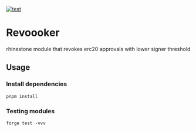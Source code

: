 [![test](https://github.com/onchainification/oxford-hackathon-2024/actions/workflows/test.yml/badge.svg)](https://github.com/onchainification/oxford-hackathon-2024/actions/workflows/test.yml)

# Revoooker

rhinestone module that revokes erc20 approvals with lower signer threshold

## Usage

### Install dependencies

```shell
pnpm install
```

### Testing modules

```shell
forge test -vvv
```
